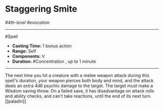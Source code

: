 # Staggering Smite
*#4th-level #evocation*
___ 
#Spell
- **Casting Time:** 1 bonus action
- **Range:** Self
- **Components:** V
- **Duration:** #Concentration , up to 1 minute
---
The next time you hit a creature with a melee weapon attack during this spell's duration, your weapon pierces both body and mind, and the attack deals an extra 4d6 psychic damage to the target. The target must make a Wisdom saving throw. On a failed save, it has disadvantage on attack rolls and ability checks, and can't take reactions, until the end of its next turn.
[[paladin]]